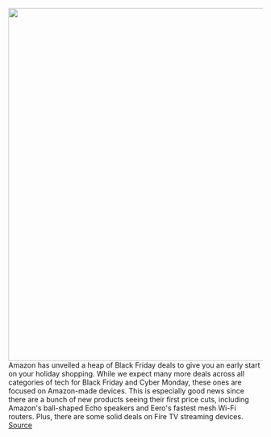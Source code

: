 <img src='https://cdn.vox-cdn.com/thumbor/03uiSUcgvno3_axZwTTAwgVMNHs=/0x0:2040x1360/1200x800/filters:focal(971x544:1297x870)/cdn.vox-cdn.com/uploads/chorus_image/image/67841614/dseifert_201020_4247_0003.0.0.jpg' width='700px' /><br/>
Amazon has unveiled a heap of Black Friday deals to give you an early start on your holiday shopping. While we expect many more deals across all categories of tech for Black Friday and Cyber Monday, these ones are focused on Amazon-made devices. This is especially good news since there are a bunch of new products seeing their first price cuts, including Amazon's ball-shaped Echo speakers and Eero's fastest mesh Wi-Fi routers. Plus, there are some solid deals on Fire TV streaming devices.
<a href='https://www.theverge.com/good-deals/2020/11/22/21585568/amazon-echo-dot-fire-tv-eero-mesh-wifi-speaker-smart-early-black-friday'> Source <a/>